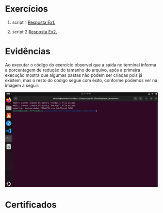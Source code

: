 # Exercícios


1. script 1
[Resposta Ex1.](exercicios/ex1.txt)


2. script 2
[Resposta Ex2.](exercicios/ex2.txt)




# Evidências


Ao executar o código do exercício observei que a saída no terminal informa a porcentagem de redução do tamanho do arquivo, após a primeira execução mostra que algumas pastas não podem ser criadas pois já existem, mas o resto do código segue com êxito, conforme podemos ver na imagem a seguir:


![Evidencia 1](evidencias/exec2.png)



# Certificados
